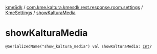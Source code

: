 [kmeSdk](../../index.md) / [com.kme.kaltura.kmesdk.rest.response.room.settings](../index.md) / [KmeSettings](index.md) / [showKalturaMedia](./show-kaltura-media.md)

# showKalturaMedia

`@SerializedName("show_kaltura_media") val showKalturaMedia: `[`Int`](https://kotlinlang.org/api/latest/jvm/stdlib/kotlin/-int/index.html)`?`